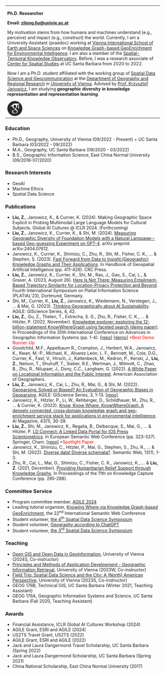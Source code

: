 <table border="0">
  <tr>
    <td width="100%">
      <p><b>Ph.D. Researcher</b></p>
      <p><b>Email: <a href="mailto:zilong.liu@univie.ac.at">zilong.liu@univie.ac.at</a></b></p>
      <p>My motivation stems from how humans and machines understand (e.g., perceive) and impact (e.g., construct) the world. Currently, I am a University Assistant (praedoc) working at <a href="https://visess.univie.ac.at">Vienna International School of Earth and Space Sciences</a> on <a href="https://visess.univie.ac.at/how-to-apply/visess-2022-spring-call-phd-projects/knowledge-graph-based-geoenrichment-for-environmental-intelligence/">Knowledge Graph-based GeoEnrichment for Environmental Intelligence</a>. I am also a member of the <a href="https://stko-lab.github.io/">Spatial-Temporal Knowledge Observatory</a>. Before, I was a research associate of <a href="https://spatial.ucsb.edu/people/alumni">Center for Spatial Studies</a> at UC Santa Barbara from 2020 to 2022.</p>
      <p>Now I am a Ph.D. student affiliated with the working group of <a href="https://geographie.univie.ac.at/arbeitsgruppen/kartographie-und-geoinformation/">Spatial Data Science and Geocommunication</a> at the <a href="https://geographie.univie.ac.at/en/">Department of Geography and Regional Research</a> in <a href="https://www.univie.ac.at/en/">University of Vienna</a>. Advised by <a href="https://www.univie.ac.at/forschung/forschung-im-ueberblick/neue-professuren/neue-professuren/artikel/univ-prof-dr-krzysztof-janowicz/">Prof. Krzysztof Janowicz</a>, I am studying <b>geographic diversity in knowledge representation and representation learning</b>.</p>
      <a href="https://scholar.google.com/citations?user=UqappoUAAAAJ&hl=en"><img src="google-scholar.png" height="10%" width="10%"/></a>
    </td>
  </tr>
</table>

### Education
- Ph.D., Geography, University of Vienna (09/2022 - Present) + UC Santa Barbara (03/2022 - 09/2022)
- M.A., Geography, UC Santa Barbara (09/2020 - 03/2022)
- B.S., Geographic Information Science, East China Normal University (09/2016-07/2020)

### Research Interests
- GeoAI
- Machine Ethics
- Spatial Data Science

### Publications
- <b>Liu, Z.</b>, Janowicz, K., & Currier, K. (2024). Making Geographic Space Explicit in Probing Multimodal Large Language Models for Cultural Subjects. Global AI Cultures @ ICLR 2024. (Forthcoming)
- <b>Liu, Z.</b>, Janowicz, K., Currier, K., & Shi, M. (2024). <a href="https://arxiv.org/html/2404.07612v1">Measuring Geographic Diversity of Foundation Models with a Natural Language--based Geo-guessing Experiment on GPT-4</a>. arXiv preprint arXiv:2404.07612.
- Janowicz, K., Currier, K., Shimizu, C., Zhu, R., Shi, M., Fisher, C. K., ... & Stephen, S. (2023). <a href="https://www.taylorfrancis.com/chapters/edit/10.1201/9781003308423-21/fast-forward-data-insight-geographic-knowledge-graphs-applications-krzysztof-janowicz-kitty-currier-cogan-shimizu-rui-zhu-meilin-shi-colby-fisher-dean-rehberger-pascal-hitzler-zilong-liu-shirly-stephen">Fast Forward from Data to Insight:(Geographic) Knowledge Graphs and Their Applications</a>. In Handbook of Geospatial Artificial Intelligence (pp. 411-426). CRC Press.
- <b>Liu, Z.</b>, Janowicz, K., Currier, K., Shi, M., Rao, J., Gao, S., Cai, L., & Graser, A. (2023, August 26). <a href="https://zenodo.org/records/8286277/files/Z%20Liu,%20K%20Janowicz,%20K%20Currier,%20M%20Shi,%20J%20Rao,%20S%20Gao,%20L%20Cai,%20and%20A%20Graser%20-%20Here%20Is%20Not%20There,%20Measuring%20Entailment-Based%20Trajectory%20Similarity%20for%20Location-Privacy%20Protection%20and%20Beyond.pdf">Here Is Not There: Measuring Entailment-Based Trajectory Similarity for Location-Privacy Protection and Beyond</a>. Fourth International Symposium on Platial Information Science (PLATIAL'23), Dortmund, Germany.
- Shi, M., Currier, K., <b>Liu, Z.</b>, Janowicz, K., Wiedemann, N., Verstegen, J., ... & Mai, G. (2023). <a href="https://agile-giss.copernicus.org/articles/4/42/2023/agile-giss-4-42-2023.pdf">Thinking Geographically about AI Sustainability</a>. AGILE: GIScience Series, 4, 42.
- <b>Liu, Z.</b>, Gu, Z., Thelen, T., Estrecha, S. G., Zhu, R., Fisher, C. K., ... & Hitzler, P. (2022, November). <a href="https://doi.org/10.1145/3557915.3561009">Knowledge explorer: exploring the 12-billion-statement KnowWhereGraph using faceted search (demo paper)</a>. In Proceedings of the 30th International Conference on Advances in Geographic Information Systems (pp. 1-4). <a href="https://github.com/KnowWhereGraph/kwg-faceted-search">[repo]</a> <a href="https://stko-kwg.geog.ucsb.edu/">[demo]</a> <span style="color:red">*Best Demo Runner-Up</span>
- Goodchild, M.F., Appelbaum R., Crampton, J., Herbert, W.A., Janowicz, K., Kwan, M.-P., Michael, K., Alvarez León, L. F., Bennett, M., Cole, D.G., Currier, K., Fast, V., Hirsch, J., Kattenbeck, M., Kedron, P., Kerski, J., <b>Liu, Z.</b>, Nelson, T., Shulruff, T., Sieber, R.E., Wertman, J., Wilmott, C., Zhao, B., Zhu, R., Nilupaer, J., Dony, C.C., Langham, G. (2022). <a href="https://doi.org/10.14433/2017.0113">A White Paper on Locational Information and the Public Interest</a>. American Association of Geographers.
- <b>Liu, Z.</b>, Janowicz, K., Cai, L., Zhu, R., Mai, G., & Shi, M. (2022). <a href="https://agile-giss.copernicus.org/articles/3/9/2022/agile-giss-3-9-2022.pdf">Geoparsing: Solved or Biased? An Evaluation of Geographic Biases in Geoparsing</a>. AGILE: GIScience Series, 3, 1-13. <a href="https://github.com/zilongliu-geo/Geoparsing-Solved-Or-Biased">[repo]</a>
- Janowicz, K., Hitzler, P., Li, W., Rehberger, D., Schildhauer, M., Zhu, R., ... & Currier, K. (2022). <a href="https://onlinelibrary.wiley.com/doi/pdf/10.1002/aaai.12043">Know, Know Where, KnowWhereGraph: A densely connected, cross‐domain knowledge graph and geo‐enrichment service stack for applications in environmental intelligence</a>. AI Magazine, 43(1), 30-39.
- <b>Liu, Z.</b>, Shi, M., Janowicz, K., Regalia, B., Delbecque, S., Mai, G., ... & Hitzler, P. <a href="https://2022.eswc-conferences.org/wp-content/uploads/2022/05/paper_80_Liu_et_al.pdf">LD Connect: A Linked Data Portal for IOS Press Scientometrics</a>. In European Semantic Web Conference (pp. 323-337). Springer, Cham. <a href="https://github.com/stko-lab/LD-Connect">[repo]</a> <span style="color:red">*Spotlight Paper</span>
- Janowicz, K., Shimizu, C., Hitzler, P., Mai, G., Stephen, S., Zhu, R., ... & Shi, M. (2022). <a href="https://content.iospress.com/download/semantic-web/sw210453?id=semantic-web%2Fsw210453">Diverse data! Diverse schemata?</a>. Semantic Web, 13(1), 1-3.
- Zhu, R., Cai, L., Mai, G., Shimizu, C., Fisher, C. K., Janowicz, K., ... & <b>Liu, Z</b>. (2021, December). <a href="https://dl.acm.org/doi/pdf/10.1145/3460210.3493581">Providing Humanitarian Relief Support through Knowledge Graphs</a>. In Proceedings of the 11th on Knowledge Capture Conference (pp. 285-288).

### Committee Service
- Program committee member, <a href='https://agile-gi.eu/conference-2024/committees-2024'>AGILE 2024</a>
- Leading tutorial organizer, <a href='https://knowwheregraph.github.io/kg-geoenrichment-tutorial-iswc2023/'>Knowing Where via Knowledge Graph-based GeoEnrichment</a>, the 22<sup>nd</sup> International Semantic Web Conference
- Student volunteer, <a href='http://sdss2023.spatial-data-science.net/'>the 4<sup>th</sup> Spatial Data Science Symposium</a>
- Student volunteer, <a href='https://geographie.univie.ac.at/arbeitsgruppen/kartographie-und-geoinformation/publikationen/detailansicht/news/geography-according-to-chatgpt/'>Geography according to ChatGPT</a>
- Student volunteer, <a href='http://sdss2022.spatial-data-science.net/'>the 3<sup>rd</sup> Spatial Data Science Symposium</a>

### Teaching
- <a href='https://ufind.univie.ac.at/en/course.html?lv=290006&semester=2024S'>Open GIS and Open Data in Geoinformation</a>, University of Vienna (2024S, Co-instructor)
- <a href='https://ufind.univie.ac.at/en/course.html?lv=290061&semester=2023W'>Principles and Methods of Application Development - Geographic Information Retrieval</a>, University of Vienna (2023W, Co-instructor)
- <a href='https://ufind.univie.ac.at/en/course.html?lv=290023&semester=2023S'>Field Trip: Spatial Data Science and the City: A (North) American Perspective</a>, University of Vienna (2023S, Co-instructor)
- GEOG 176B, Technical GIS, UC Santa Barbara (Winter 2021, Teaching Assistant)
- GEOG 176A, Geographic Information Systems and Science, UC Santa Barbara (Fall 2020, Teaching Assistant)

### Awards
- Financial Assistance, ICLR Global AI Cultures Workshop (2024)
- AGILE Grant, ESRI and AGILE (2024)
- US2TS Travel Grant, US2TS (2022)
- AGILE Grant, ESRI and AGILE (2022)
- Jack and Laura Dangermond Travel Scholarship, UC Santa Barbara (Spring 2022)
- Jack and Laura Dangermond Scholarship, UC Santa Barbara (Spring 2021)
- China National Scholarship, East China Normal University (2017)
